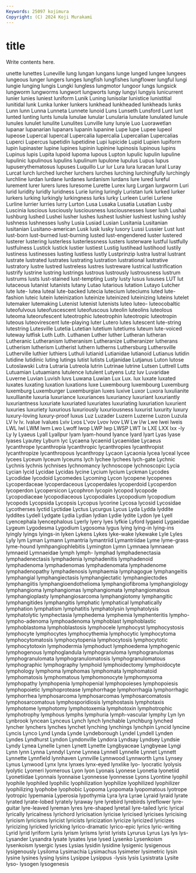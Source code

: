 ```yaml
---
Keywords: 25097 kojimura
Copyright: (C) 2024 Koji Murakami
---
```


# title

Write contents here.



unette lunettes Luneville lung lungan lungans lunge
lunged lungee lungees lungeous lunger lungers lunges lungfish lungfishes lungflower
lungful lungi lungie lunging lungis Lungki lungless lungmotor lungoor lungs
lungsick lungworm lungworms lungwort lungworts lungy lungyi lungyis lunicurrent lunier
lunies luniest luniform Lunik Luning lunisolar lunistice lunistitial lunitidal lunk
Lunka lunker lunkers lunkhead lunkheaded lunkheads lunks Lunn lunn Lunna
Lunneta Lunnete lunoid Luns Lunseth Lunsford Lunt lunt lunted lunting
lunts lunula lunulae lunular Lunularia lunulate lunulated lunule lunules lunulet
lunulite Lunulites Lunville luny lunyie Luo Luorawetlan lupanar lupanarian lupanars
lupanin lupanine Lupe lupe Lupee lupeol lupeose Lupercal lupercal Lupercalia
lupercalia Lupercalian Lupercalias Luperci Lupercus lupetidin lupetidine Lupi lupicide Lupid
Lupien lupiform lupin lupinaster lupine lupines lupinin lupinine lupinosis lupinous
lupins Lupinus lupis Lupita lupoid lupoma lupous Lupton lupulic lupulin
lupuline lupulinic lupulinous lupulins lupulinum lupulone lupulus Lupus lupus lupuserythematosus
lupuses Luquillo Lur lur Lura lura luracan lural Luray Lurcat
lurch lurched lurcher lurchers lurches lurching lurchingfully lurchingly lurchline lurdan
lurdane lurdanes lurdanism lurdans lure lured lureful lurement lurer lurers
lures luresome Lurette Lurex lurg Lurgan lurgworm Luri lurid luridity
luridly luridness Lurie luring luringly Luristan lurk lurked lurker lurkers
lurking lurkingly lurkingness lurks lurky Lurleen Lurlei Lurlene Lurline lurrier
lurries lurry Lurton Lusa Lusaka Lusatia Lusatian Lusby Luscinia luscious
lusciously lusciousness lusciousnesses luser lush Lushai lushburg lushed Lushei lusher
lushes lushest lushier lushiest lushing lushly lushness lushnesses lushy Lusia
Lusiad Lusian Lusitania Lusitanian lusitanian Lusitano-american Lusk lusk lusky lusory
Lussi Lussier Lust lust lust-born lust-burned lust-burning lusted lust-engendered luster
lustered lusterer lustering lusterless lusterlessness lusters lusterware lustful lustfully lustfulness
Lustick lustick lustier lustiest Lustig lustihead lustihood lustily lustiness lustinesses
lusting lustless lustly Lustprinzip lustra lustral lustrant lustrate lustrated lustrates
lustrating lustration lustrational lustrative lustratory lustre lustred lustreless lustres lustreware
lustrical lustrification lustrify lustrine lustring lustrings lustrous lustrously lustrousness lustrum
lustrums lusts lust-stained lust-tempting Lusty lusty lusus lususes LUT lut
lutaceous lutanist lutanists lutany Lutao lutarious lutation Lutayo Lutcher lute
lute- lutea luteal lute-backed lutecia lutecium luteciums luted lute-fashion luteic
lutein luteinization luteinize luteinized luteinizing luteins lutelet lutemaker lutemaking Lutenist
lutenist lutenists luteo luteo- luteocobaltic luteofulvous luteofuscescent luteofuscous luteolin luteolins
luteolous luteoma luteorufescent luteotrophic luteotrophin luteotropic luteotropin luteous luteovirescent lute-playing
luter Lutero lutes lutescent lute-string lutestring Lutesville Lutetia Lutetian lutetium
lutetiums luteum lute-voiced luteway lutfisk Luth Luth. Luthanen Luther luther
Lutheran lutheran Lutheranic Lutheranism lutheranism Lutheranize Lutheranizer lutherans Lutherism lutherism
Lutherist luthern lutherns Luthersburg Luthersville Lutherville luthier luthiers Luthuli lutianid
Lutianidae lutianoid Lutianus lutidin lutidine lutidinic luting lutings lutist lutists
Lutjanidae Lutjanus Luton lutose Lutoslawski Lutra Lutraria Lutreola lutrin Lutrinae
lutrine Lutsen Luttrell Lutts Lutuamian Lutuamians lutulence lutulent Lutyens Lutz
luv Luvaridae Luverne Luvian Luvish luvs Luwana Luwian Lux Lux.
lux luxate luxated luxates luxating luxation luxations luxe Luxembourg luxembourg
Luxemburg luxemburg Luxemburger Luxemburgian luxes luxive Luxor Luxora luxulianite luxullianite
luxuria luxuriance luxuriances luxuriancy luxuriant luxuriantly luxuriantness luxuriate luxuriated luxuriates
luxuriating luxuriation luxurient luxuries luxuriety luxurious luxuriously luxuriousness luxurist luxurity
luxury luxury-loving luxury-proof luxus Luz Luzader Luzern Luzerne Luzon Luzula
LV lv lv. lvalue lvalues Lviv Lvos L'vov Lvov lvov
LW Lw l/w Lwe lwei lweis LWL lwl LWM lwm
Lwo Lwoff lwop LWP lwp LWSP LWT lx LXE LXX
lxx -ly Ly ly Lyaeus Lyall Lyallpur lyam lyam-hound lyance
lyard lyart Lyas lyase lyases Lyautey Lyburn lyc Lycaena lycaenid
Lycaenidae Lycaeus lycanthrope lycanthropia lycanthropic lycanthropies lycanthropist lycanthropize lycanthropous lycanthropy
Lycaon Lycaonia lycea lyceal lycee lycees Lyceum lyceum lyceums lych
lychee lychees lych-gate Lychnic Lychnis lychnis lychnises lychnomancy lychnoscope lychnoscopic
Lycia Lycian lycid Lycidae Lycidas lycine Lycium lycium Lyckman Lycodes
Lycodidae lycodoid Lycomedes Lycoming Lycon lycopene lycopenes Lycoperdaceae lycoperdaceous Lycoperdales
lycoperdoid Lycoperdon lycoperdon Lycopersicon Lycophron lycopin lycopod lycopode Lycopodiaceae lycopodiaceous
Lycopodiales Lycopodium lycopodium lycopods Lycopsida Lycopsis Lycopus lycorine Lycosa lycosid
Lycosidae Lycotherses lyctid Lyctidae Lyctus Lycurgus Lycus Lyda Lydda lyddite
lyddites Lydell Lydgate Lydia Lydian lydian Lydie lydite Lydon lye
Lyell Lyencephala lyencephalous Lyerly lyery lyes lyfkie Lyford lygaeid Lygaeidae
Lygeum Lygodesma Lygodium Lygosoma lygus lying lying-in lying-ins lyingly lyings
lyings-in lyken Lykens Lykes lyke-wake lykewake Lyle Lyles Lyly lym
Lyman Lymann Lymantria lymantriid Lymantriidae Lyme lyme-grass lyme-hound lymhpangiophlebitis Lymington
Lymn Lymnaea lymnaean lymnaeid Lymnaeidae lymph lymph- lymphad lymphadenectasia lymphadenectasis
lymphadenia lymphadenitis lymphadenoid lymphadenoma lymphadenomas lymphadenomata lymphadenome lymphadenopathy lymphadenosis lymphaemia
lymphagogue lymphangeitis lymphangial lymphangiectasis lymphangiectatic lymphangiectodes lymphangiitis lymphangioendothelioma lymphangiofibroma lymphangiology
lymphangioma lymphangiomas lymphangiomata lymphangiomatous lymphangioplasty lymphangiosarcoma lymphangiotomy lymphangitic lymphangitides lymphangitis
lymphatic lymphatical lymphatically lymphation lymphatism lymphatitis lymphatolysin lymphatolysis lymphatolytic lymphectasia
lymphedema lymphemia lymphenteritis lympho- lympho-adenoma lymphoadenoma lymphoblast lymphoblastic lymphoblastoma lymphoblastosis
lymphocele lymphocyst lymphocystosis lymphocyte lymphocytes lymphocythemia lymphocytic lymphocytoma lymphocytomatosis lymphocytopenia
lymphocytosis lymphocytotic lymphocytotoxin lymphodermia lymphoduct lymphoedema lymphogenic lymphogenous lymphoglandula lymphogranuloma
lymphogranulomas lymphogranulomata lymphogranulomatosis lymphogranulomatous lymphographic lymphography lymphoid lymphoidectomy lymphoidocyte lymphology
lymphoma lymphomas lymphomata lymphomatoid lymphomatosis lymphomatous lymphomonocyte lymphomyxoma lymphopathy lymphopenia
lymphopenial lymphopoieses lymphopoiesis lymphopoietic lymphoprotease lymphorrhage lymphorrhagia lymphorrhagic lymphorrhea lymphosarcoma
lymphosarcomas lymphosarcomatosis lymphosarcomatous lymphosporidiosis lymphostasis lymphotaxis lymphotome lymphotomy lymphotoxemia lymphotoxin
lymphotrophic lymphotrophy lymphous lymphs lymphuria lymph-vascular lymphy Lyn lyn Lynbrook
lyncean Lynceus Lynch lynch lynchable Lynchburg lynched lyncher lynchers lynches
lynchet lynching lynchings lynchpin Lyncid lyncine Lyncis Lynco Lynd Lynda
Lynde Lyndeborough Lyndel Lyndell Lynden Lyndes Lyndhurst Lyndon Lyndonville Lyndora
Lyndsay Lyndsey Lyndsie Lyndy Lynea Lynelle Lynen Lynett Lynette Lyngbyaceae
Lyngbyeae Lyngi Lynn lynn Lynna Lynndyl Lynne Lynnea Lynnell Lynnelle
Lynnet Lynnett Lynnette Lynnfield lynnhaven Lynnville Lynnwood Lynnworth Lyns Lynsey
Lynus Lynwood Lynx lynx lynxes lynx-eyed lynxlike lyo- lyocratic lyolysis
lyolytic Lyomeri lyomerous Lyon lyon Lyonais Lyonese Lyonetia lyonetiid Lyonetiidae
Lyonnais lyonnaise Lyonnesse lyonnesse Lyons Lyontine lyophil lyophile lyophiled lyophilic
lyophilization lyophilize lyophilized lyophilizer lyophilizing lyophobe lyophobic Lyopoma Lyopomata lyopomatous
lyotrope lyotropic lypemania Lyperosia lypothymia Lyra lyra Lyrae Lyraid lyraid
lyrate lyrated lyrate-lobed lyrately lyraway lyre lyrebird lyrebirds lyreflower lyre-guitar
lyre-leaved lyreman lyres lyre-shaped lyretail lyre-tailed lyric lyrical lyrically lyricalness
lyrichord lyricisation lyricise lyricised lyricises lyricising lyricism lyricisms lyricist lyricists
lyricization lyricize lyricized lyricizes lyricizing lyricked lyricking lyrico-dramatic lyrico-epic lyrics
lyric-writing Lyrid lyrid lyriform Lyris lyrism lyrisms lyrist lyrists Lyrurus
Lyrus Lys lys lys- Lysander Lysandra lysate lysates lyse lysed
Lysenko Lysenkoism lysenkoism lysergic lyses Lysias lysidin lysidine lysigenic lysigenous
lysigenously Lysiloma Lysimachia Lysimachus lysimeter lysimetric lysin lysine lysines lysing
lysins Lysippe Lysippus -lysis lysis Lysistrata Lysite lyso- lysogen lysogenesis
